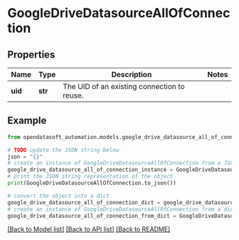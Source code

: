 # GoogleDriveDatasourceAllOfConnection


## Properties

Name | Type | Description | Notes
------------ | ------------- | ------------- | -------------
**uid** | **str** | The UID of an existing connection to reuse. | 

## Example

```python
from opendatasoft_automation.models.google_drive_datasource_all_of_connection import GoogleDriveDatasourceAllOfConnection

# TODO update the JSON string below
json = "{}"
# create an instance of GoogleDriveDatasourceAllOfConnection from a JSON string
google_drive_datasource_all_of_connection_instance = GoogleDriveDatasourceAllOfConnection.from_json(json)
# print the JSON string representation of the object
print(GoogleDriveDatasourceAllOfConnection.to_json())

# convert the object into a dict
google_drive_datasource_all_of_connection_dict = google_drive_datasource_all_of_connection_instance.to_dict()
# create an instance of GoogleDriveDatasourceAllOfConnection from a dict
google_drive_datasource_all_of_connection_from_dict = GoogleDriveDatasourceAllOfConnection.from_dict(google_drive_datasource_all_of_connection_dict)
```
[[Back to Model list]](../README.md#documentation-for-models) [[Back to API list]](../README.md#documentation-for-api-endpoints) [[Back to README]](../README.md)


